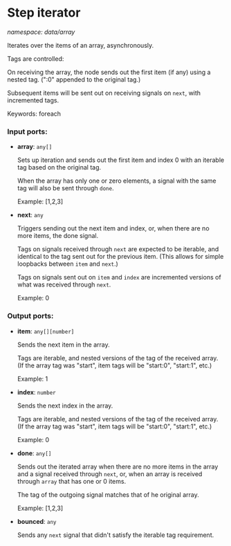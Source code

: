 # Step iterator

_namespace: data/array_

Iterates over the items of an array, asynchronously.

Tags are controlled:

On receiving the array, the node sends out the first item (if any) using a nested tag. (":0" appended to the original tag.)

Subsequent items will be sent out on receiving signals on `next`, with incremented tags.

Keywords: foreach

### Input ports:

* __array__: ` any[] `

    Sets up iteration and sends out the first item and index 0 with an iterable tag based on the original tag.
    
    When the array has only one or zero elements, a signal with the same tag will also be sent through `done`.
    
    Example:
    [1,2,3]


* __next__: ` any `

    Triggers sending out the next item and index, or, when there are no more items, the done signal.
    
    Tags on signals received through `next` are expected to be iterable, and identical to the tag sent out for the previous item. (This allows for simple loopbacks between `item` and `next`.)
    
    Tags on signals sent out on `item` and `index` are incremented versions of what was received through `next`.
    
    Example:
    0

### Output ports:

* __item__: ` any[][number] `

    Sends the next item in the array.
    
    Tags are iterable, and nested versions of the tag of the received array. (If the array tag was "start", item tags will be "start:0", "start:1", etc.)
    
    Example:
    1


* __index__: ` number `

    Sends the next index in the array.
    
    Tags are iterable, and nested versions of the tag of the received array. (If the array tag was "start", item tags will be "start:0", "start:1", etc.)
    
    Example:
    0


* __done__: ` any[] `

    Sends out the iterated array when there are no more items in the array and a signal received through `next`, or, when an array is received through `array` that has one or 0 items.
    
    The tag of the outgoing signal matches that of he original array.
    
    Example:
    [1,2,3]


* __bounced__: ` any `

    Sends any `next` signal that didn't satisfy the iterable tag requirement.
    

